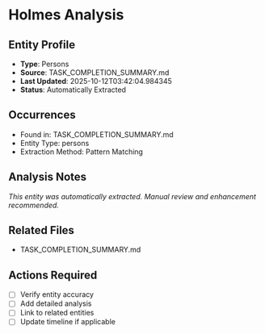 # Holmes Analysis

## Entity Profile
- **Type**: Persons
- **Source**: TASK_COMPLETION_SUMMARY.md
- **Last Updated**: 2025-10-12T03:42:04.984345
- **Status**: Automatically Extracted

## Occurrences
- Found in: TASK_COMPLETION_SUMMARY.md
- Entity Type: persons
- Extraction Method: Pattern Matching

## Analysis Notes
*This entity was automatically extracted. Manual review and enhancement recommended.*

## Related Files
- TASK_COMPLETION_SUMMARY.md

## Actions Required
- [ ] Verify entity accuracy
- [ ] Add detailed analysis
- [ ] Link to related entities
- [ ] Update timeline if applicable

